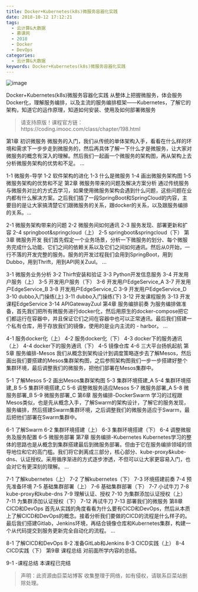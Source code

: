 ```yaml
---
title: Docker+Kubernetes(k8s)微服务容器化实践
date: 2018-10-12 17:12:21
tags:
  - 云计算&大数据
  - 慕课网
  - 2018
  - Docker
  - DevOps
categories:
  - 云计算&大数据
keywords: Docker+Kubernetes(k8s)微服务容器化实践
---
```

![image](//szimg.mukewang.com/5ab3a1240001e67910800600-360-202.jpg)

Docker+Kubernetes(k8s)微服务容器化实践
从整体上把握微服务，体会服务Docker化，理解服务编排，以及主流的服务编排框架——Kubernetes，了解它的架构，知道它的运作原理，知道如何安装、使用及如何部署微服务

<!-- more -->
<blockquote class="blockquote-center">
请支持原版！课程官方链：https://coding.imooc.com/class/chapter/198.html</blockquote>
</blockquote>
第1章 初识微服务
微服务的入门，我们从传统的单体架构入手，看看在什么样的环境和需求下一步步走到微服务的，然后再具体了解一下什么才是微服务，让大家对微服务的概念有深入的理解。然后我们一起画一个微服务的架构图，再从架构上去分析微服务架构的优势和不足。 ...

1-1 微服务-导学
1-2 软件架构的进化
1-3 什么是微服务
1-4 画出微服务架构图
1-5 微服务架构的优势和不足
第2章 微服务带来的问题及解决方案分析
通过传统服务与微服务对比的方式去学习，如果使用微服务架构会遇到什么问题，这些问题在业内都有什么解决方案。之后我们插了一段SpringBoot和SpringCloud的内容，主要目的是让大家搞清楚它们跟微服务的关系，跟docker的关系，以及跟服务编排的关系。...

2-1 微服务架构带来的问题
2-2 微服务间如何通讯
2-3 服务发现、部署更新和扩容
2-4 springboot&springcloud（上）
2-5 springboot&springcloud（下）
第3章 微服务开发
我们首先假定一个业务场景，分析一下微服务的划分、每个微服务完成什么功能、它们之间的依赖关系以及它们之间如何通讯。然后从0开始，一行不落的开发完整的服务。服务的开发过程我们会用到SpringBoot，用到Dubbo，用到Thrift，用到API网关Zuul。 ...

3-1 微服务业务分析
3-2 Thirft安装和验证
3-3 Python开发信息服务
3-4 开发用户服务（上）
3-5 开发用户服务（下）
3-6 开发用户EdgeService_A
3-7 开发用户EdgeService_B
3-8 开发用户EdgeService_C
3-9 开发用户EdgeService_D
3-10 dubbo入门操练(上)
3-11 dubbo入门操练(下)
3-12 开发课程服务
3-13 开发课程EdgeService
3-14 APIGatewayZuul
第4章 服务编排前奏
为服务编排做准备，首先我们把所有微服务进行docker化，然后用原生的docker-compose把它们都运行在容器中，并且保证它们之间在容器中也可以正常通讯。最后我们搭建一个私有仓库，用于存放我们的镜像，使用的是业内主流的 - harbor。 ...

4-1 服务docker化（上）
4-2 服务docker化（下）
4-3 docker下的服务通讯（上）
4-4 docker下的服务通讯（下）
4-5 镜像仓库
4-6 三大平台扬帆起航
第5章 服务编排-Mesos
我们从概念到架构设计到调度策略逐步去了解Mesos，然后画出我们要搭建的Mesos集群架构图，之后参照架构图我们一步一步搭建好整个集群环境，最后调整我们的微服务，把他们部署在Mesos集群中。

5-1 了解Mesos
5-2 画出Mesos集群架构图
5-3 集群环境搭建_A
5-4 集群环境搭建_B
5-5 集群环境搭建_C
5-6 调整微服务适应Mesos
5-7 微服务部署_A
5-8 微服务部署_B
5-9 微服务部署_C
第6章 服务编排-DockerSwarm
学习的过程跟Mesos类似，也是先从概念入手，了解Swarm的架构设计，了解它的服务发现，服务编排，然后搭建Swarm集群环境，之后调整我们的微服务适应于Swarm，最后把他们部署在Swarm集群中。

6-1 了解Swarm
6-2 集群环境搭建（上）
6-3 集群环境搭建（下）
6-4 调整微服务及服务配置
6-5 微服务部署
第7章 服务编排-Kubernetes
Kubernetes学习的整体的思路也是从概念到集群搭建最后到微服务部署。但由于它在服务编排领域的领导地位和它的高门槛。我们将它剥离成三部分，核心部分、kube-proxy&kube-dns、认证授权。采用循序渐进的方式逐步渗透，不但可以让大家更容易入门，也会对它有更深刻的理解。 ...

7-1 了解kubernetes（上）
7-2 了解kubernetes（下）
7-3 环境搭建前奏
7-4 预先准备环境
7-5 基础集群部署（上）
7-6 基础集群部署（下）
7-7 小试牛刀
7-8 kube-proxy和kube-dns
7-9 理解认证、授权
7-10 为集群添加认证授权（上）
7-11 为集群添加认证授权（下）
7-12 再试牛刀
7-13 部署我们的微服务
第8章 CICD和DevOps
首先从实践的角度看看为什么要有CICD和DevOps，然后从本质上了解CICD和DevOps的概念。接着分析我们要做的CICD的流程是什么样子的。最后我们搭建Gitlab，Jenkins环境，再结合镜像仓库和Kubernetes集群，构建一个从代码提交到服务更新完全自动化的流程。 ...

8-1 了解CICD和DevOps
8-2 准备GitLab和Jenkins
8-3 CICD实践（上）
8-4 CICD实践（下）
第9章 课程总结
对前面所学内容的总结。

9-1 -课程总结
本课程已完结

<blockquote class="blockquote-center">声明：此资源由巨菜站博客 收集整理于网络，如有侵权，请联系巨菜站删除处理。</blockquote>

<div id="jspay" sid="kpf8VHU1602" style="display:none">kpf8VHU1602</div>
<script type="text/javascript" src="https://www.fageka.com/j.js"></script>
<script type="text/javascript" src="https://www.fageka.com/f.js" charset="utf-8"></script>
